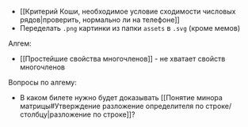 - [[Критерий Коши, необходимое условие сходимости числовых рядов|проверить, нормально ли на телефоне]]
- Переделать `.png` картинки из папки `assets` в `.svg` (кроме мемов)

Алгем:
- [[Простейшие свойства многочленов]] - не хватает свойств многочленов

Вопросы по алгему:
- В каком билете нужно будет доказывать [[Понятие минора матрицы#Утверждение разложение определителя по строке/столбцу|разложение по строке]]?
